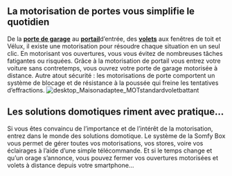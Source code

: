 ## La motorisation de portes vous simplifie le quotidien
De la [**porte de garage**](/exterieur-jardin-CCU0008/portes-garage-CCN0076) au [**portail**](/exterieur-jardin-CCU0008/portails-CCN0089)d’entrée, des [**volets**](/fenetres-CCU0003/volets-CCN0042) aux fenêtres de toit et Vélux, il existe une motorisation pour résoudre chaque situation en un seul clic.
En motorisant vos ouvertures, vous vous évitez de nombreuses tâches fatigantes ou risquées. Grâce à la motorisation de portail vous entrez votre voiture sans contretemps, vous ouvrez votre porte de garage motorisée à distance.
Autre atout sécurité : les motorisations de porte comportent un système de blocage et de résistance à la poussée qui freine les tentatives d’effractions.
![desktop_Maisonadaptee_MOTstandardvoletbattant](//statics.lapeyre.fr/img/contrib/2bdd4da3002088d9/desktop_Maisonadaptee_MOTstandardvoletbattant.jpg)
##
## Les solutions domotiques riment avec pratique...
Si vous êtes convaincu de l’importance et de l’intérêt de la motorisation, entrez dans le monde des solutions domotique. Le système de la Somfy Box vous permet de gérer toutes vos motorisations, vos stores, voire vos éclairages à l’aide d’une simple télécommande.
Et si le temps change et qu’un orage s’annonce, vous pouvez fermer vos ouvertures motorisées et volets à distance depuis votre smartphone...